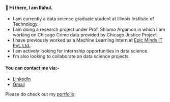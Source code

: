 
#### 👋 Hi there, I am Rahul. 
 - I am currently a data science graduate student at Illinois Institute of Technology. 
 - I am doing a research project under Prof. Shlomo Argamon in which I am working on Chicago Crime data provided by Chicago Justice Project.
 - I have previously worked as a Machine Learning Intern at [Epic Minds IT Pvt. Ltd.](https://epicmindsit.com).
 - I am actively looking for internship opportunities in data science.
 - I’m also looking to collaborate on data science projects.
 
#### You can contact me via:-
- [LinkedIn](https://www.linkedin.com/in/rahul-nair-99007a9/)
- [Gmail](mailto:rahulmnair1997@gmail.com)

Please do check out my [portfolio](https://rahulmnair7.github.io/)

<!--
**rahulmnair1997/rahulmnair1997** is a ✨ _special_ ✨ repository because its `README.md` (this file) appears on your GitHub profile.

Here are some ideas to get you started:

- 🔭 I’m currently working on ...
- 🌱 I’m currently learning ...
- 👯 I’m looking to collaborate on ...
- 🤔 I’m looking for help with ...
- 💬 Ask me about ...
- 📫 How to reach me: ...
- 😄 Pronouns: ...
- ⚡ Fun fact: ...
-->
